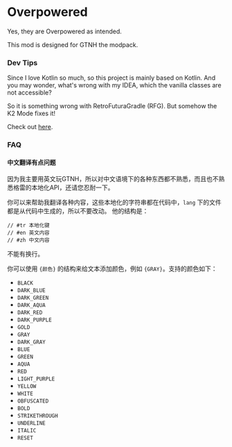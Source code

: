 # Overpowered

Yes, they are Overpowered as intended.

This mod is designed for GTNH the modpack.

### Dev Tips

Since I love Kotlin so much, so this project is mainly based on Kotlin.
And you may wonder, what's wrong with my IDEA, which the vanilla classes are not accessible?

So it is something wrong with RetroFuturaGradle (RFG). But somehow the K2 Mode fixes it!

Check out [here](https://github.com/GTNewHorizons/RetroFuturaGradle/issues/51#issuecomment-2067429880).

### FAQ

#### 中文翻译有点问题

因为我主要用英文玩GTNH，所以对中文语境下的各种东西都不熟悉，而且也不熟悉格雷的本地化API，还请您忍耐一下。

你可以来帮助我翻译各种内容，这些本地化的字符串都在代码中，`lang` 下的文件都是从代码中生成的，所以不要改动。
他的结构是：

```
// #tr 本地化键
// #en 英文内容
// #zh 中文内容
```

不能有换行。

你可以使用 `{颜色}` 的结构来给文本添加颜色，例如 `{GRAY}`。支持的颜色如下：

- `BLACK`
- `DARK_BLUE`
- `DARK_GREEN`
- `DARK_AQUA`
- `DARK_RED`
- `DARK_PURPLE`
- `GOLD`
- `GRAY`
- `DARK_GRAY`
- `BLUE`
- `GREEN`
- `AQUA`
- `RED`
- `LIGHT_PURPLE`
- `YELLOW`
- `WHITE`
- `OBFUSCATED`
- `BOLD`
- `STRIKETHROUGH`
- `UNDERLINE`
- `ITALIC`
- `RESET`
